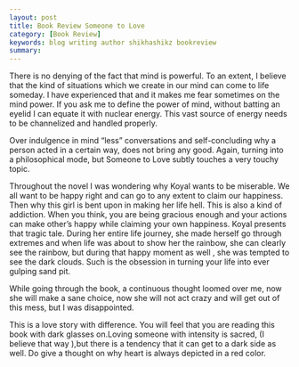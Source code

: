 ```yaml
---
layout: post
title: Book Review Someone to Love
category: [Book Review]
keywords: blog writing author shikhashikz bookreview
summary: 
---
```


There is no denying of the fact that mind is powerful. To an extent, I believe that the kind of situations which we create in our mind can come to life someday. I have experienced that and it makes me fear sometimes on the mind power. If you ask me to define the power of mind, without batting an eyelid I can equate it with nuclear energy. This vast source of energy needs to be channelized and handled properly.

Over indulgence in mind “less” conversations and self-concluding why a person acted in a certain way, does not bring any good. Again, turning into a philosophical mode, but Someone to Love subtly touches a very touchy topic.

Throughout the novel I was wondering why Koyal wants to be miserable. We all want to be happy right and can go to any extent to claim our happiness. Then why this girl is bent upon in making her life hell. This is also a kind of addiction. When you think, you are being gracious enough and your actions can make other’s happy while claiming your own happiness. Koyal presents that tragic tale. During her entire life journey, she made herself go through extremes and when life was about to show her the rainbow, she can clearly see the rainbow, but during that happy moment as well , she was tempted to see the dark clouds. Such is the obsession in turning your life into ever gulping sand pit.

While going through the book, a continuous thought loomed over me, now she will make a sane choice, now she will not act crazy and will get out of this mess, but I was disappointed.

This is a love story with difference. You will feel that you are reading this book with dark glasses on.Loving someone with intensity is sacred, (I believe that way ),but there is a tendency that it can get to a dark side as well. Do give a thought on why heart is always depicted in a red color.
